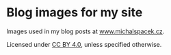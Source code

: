 # Blog images for my site #

Images used in my blog posts at www.michalspacek.cz.

Licensed under [CC BY 4.0](https://creativecommons.org/licenses/by/4.0/), unless specified otherwise.
